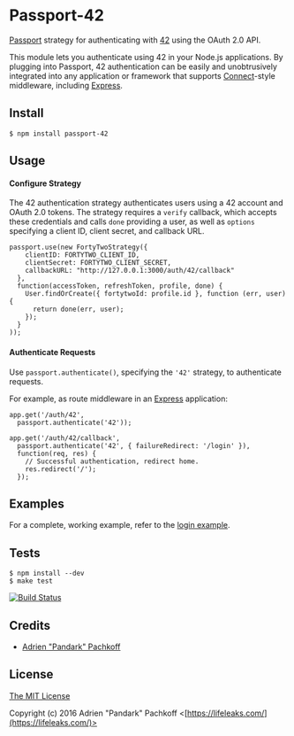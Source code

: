 # Passport-42

[Passport](https://github.com/jaredhanson/passport) strategy for authenticating
with [42](https://api.intra.42.fr/apidoc) using the OAuth 2.0 API.

This module lets you authenticate using 42 in your Node.js applications.
By plugging into Passport, 42 authentication can be easily and
unobtrusively integrated into any application or framework that supports
[Connect](http://www.senchalabs.org/connect/)-style middleware, including
[Express](http://expressjs.com/).

## Install

    $ npm install passport-42

## Usage

#### Configure Strategy

The 42 authentication strategy authenticates users using a 42 account and OAuth
2.0 tokens.  The strategy requires a `verify` callback, which accepts these
credentials and calls `done` providing a user, as well as `options` specifying
a client ID, client secret, and callback URL.

    passport.use(new FortyTwoStrategy({
        clientID: FORTYTWO_CLIENT_ID,
        clientSecret: FORTYTWO_CLIENT_SECRET,
        callbackURL: "http://127.0.0.1:3000/auth/42/callback"
      },
      function(accessToken, refreshToken, profile, done) {
        User.findOrCreate({ fortytwoId: profile.id }, function (err, user) {
          return done(err, user);
        });
      }
    ));

#### Authenticate Requests

Use `passport.authenticate()`, specifying the `'42'` strategy, to
authenticate requests.

For example, as route middleware in an [Express](http://expressjs.com/)
application:

    app.get('/auth/42',
      passport.authenticate('42'));

    app.get('/auth/42/callback',
      passport.authenticate('42', { failureRedirect: '/login' }),
      function(req, res) {
        // Successful authentication, redirect home.
        res.redirect('/');
      });

## Examples

For a complete, working example, refer to the [login example](https://github.com/pandark/passport-42/tree/master/examples/login).

## Tests

    $ npm install --dev
    $ make test

[![Build Status](https://travis-ci.org/pandark/passport-42.svg?branch=master)](https://travis-ci.org/pandark/passport-42)

## Credits

  - [Adrien "Pandark" Pachkoff](http://github.com/pandark)

## License

[The MIT License](http://opensource.org/licenses/MIT)

Copyright (c) 2016 Adrien "Pandark" Pachkoff <[https://lifeleaks.com/](https://lifeleaks.com/)>
